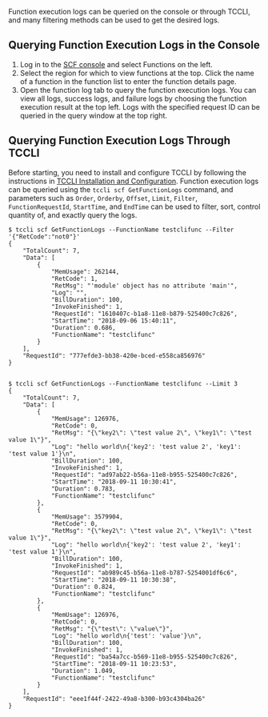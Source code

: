 Function execution logs can be queried on the console or through TCCLI, and many filtering methods can be used to get the desired logs.

## Querying Function Execution Logs in the Console
1. Log in to the [SCF console](https://console.cloud.tencent.com/scf) and select Functions on the left.
2. Select the region for which to view functions at the top. Click the name of a function in the function list to enter the function details page.
4. Open the function log tab to query the function execution logs. You can view all logs, success logs, and failure logs by choosing the function execution result at the top left. Logs with the specified request ID can be queried in the query window at the top right.

## Querying Function Execution Logs Through TCCLI
Before starting, you need to install and configure TCCLI by following the instructions in [TCCLI Installation and Configuration](https://intl.cloud.tencent.com/document/product/1013/33463).
Function execution logs can be queried using the `tccli scf GetFunctionLogs` command, and parameters such as `Order`, `Orderby`, `Offset`, `Limit`, `Filter`, `FunctionRequestId`, `StartTime`, and `EndTime` can be used to filter, sort, control quantity of, and exactly query the logs.

```
$ tccli scf GetFunctionLogs --FunctionName testclifunc --Filter '{"RetCode":"not0"}'
{
    "TotalCount": 7, 
    "Data": [
        {
            "MemUsage": 262144, 
            "RetCode": 1, 
            "RetMsg": "'module' object has no attribute 'main'", 
            "Log": "", 
            "BillDuration": 100, 
            "InvokeFinished": 1, 
            "RequestId": "1610407c-b1a8-11e8-b879-525400c7c826", 
            "StartTime": "2018-09-06 15:40:11", 
            "Duration": 0.686, 
            "FunctionName": "testclifunc"
        }
    ], 
    "RequestId": "777efde3-bb38-420e-bced-e558ca856976"
}


$ tccli scf GetFunctionLogs --FunctionName testclifunc --Limit 3
{
    "TotalCount": 7, 
    "Data": [
        {
            "MemUsage": 126976, 
            "RetCode": 0, 
            "RetMsg": "{\"key2\": \"test value 2\", \"key1\": \"test value 1\"}", 
            "Log": "hello world\n{'key2': 'test value 2', 'key1': 'test value 1'}\n", 
            "BillDuration": 100, 
            "InvokeFinished": 1, 
            "RequestId": "ad97ab22-b56a-11e8-b955-525400c7c826", 
            "StartTime": "2018-09-11 10:30:41", 
            "Duration": 0.783, 
            "FunctionName": "testclifunc"
        }, 
        {
            "MemUsage": 3579904, 
            "RetCode": 0, 
            "RetMsg": "{\"key2\": \"test value 2\", \"key1\": \"test value 1\"}", 
            "Log": "hello world\n{'key2': 'test value 2', 'key1': 'test value 1'}\n", 
            "BillDuration": 100, 
            "InvokeFinished": 1, 
            "RequestId": "ab989c45-b56a-11e8-b787-5254001df6c6", 
            "StartTime": "2018-09-11 10:30:38", 
            "Duration": 0.824, 
            "FunctionName": "testclifunc"
        }, 
        {
            "MemUsage": 126976, 
            "RetCode": 0, 
            "RetMsg": "{\"test\": \"value\"}", 
            "Log": "hello world\n{'test': 'value'}\n", 
            "BillDuration": 100, 
            "InvokeFinished": 1, 
            "RequestId": "ba54a7cc-b569-11e8-b955-525400c7c826", 
            "StartTime": "2018-09-11 10:23:53", 
            "Duration": 1.049, 
            "FunctionName": "testclifunc"
        }
    ], 
    "RequestId": "eee1f44f-2422-49a8-b300-b93c4304ba26"
}

```
